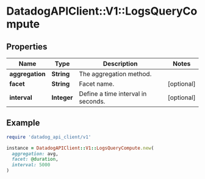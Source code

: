 # DatadogAPIClient::V1::LogsQueryCompute

## Properties

| Name | Type | Description | Notes |
| ---- | ---- | ----------- | ----- |
| **aggregation** | **String** | The aggregation method. |  |
| **facet** | **String** | Facet name. | [optional] |
| **interval** | **Integer** | Define a time interval in seconds. | [optional] |

## Example

```ruby
require 'datadog_api_client/v1'

instance = DatadogAPIClient::V1::LogsQueryCompute.new(
  aggregation: avg,
  facet: @duration,
  interval: 5000
)
```

